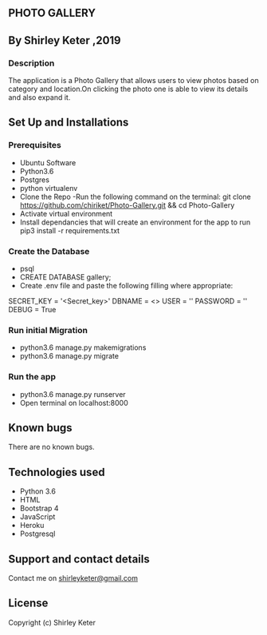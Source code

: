 ## PHOTO GALLERY

## By Shirley Keter ,2019

### Description
The application is a Photo Gallery that allows users to view photos based on category and location.On clicking the photo one is able to view its details and also expand it.

## Set Up and Installations
### Prerequisites
* Ubuntu Software
* Python3.6
* Postgres
* python virtualenv
* Clone the Repo -Run the following command on the terminal: git clone https://github.com/chiriket/Photo-Gallery.git && cd Photo-Gallery
* Activate virtual environment
* Install dependancies that will create an environment for the app to run pip3 install -r requirements.txt

### Create the Database
* psql
* CREATE DATABASE gallery;
* Create .env file and paste the following filling where appropriate:

SECRET_KEY = '<Secret_key>'
DBNAME = <>
USER = '<Username>'
PASSWORD = '<password>'
DEBUG = True

### Run initial Migration
* python3.6 manage.py makemigrations 
* python3.6 manage.py migrate

### Run the app
* python3.6 manage.py runserver
* Open terminal on localhost:8000

## Known bugs
There are no known bugs.

## Technologies used
- Python 3.6
- HTML
- Bootstrap 4
- JavaScript
- Heroku
- Postgresql

## Support and contact details
Contact me on shirleyketer@gmail.com

## License
Copyright (c) Shirley Keter